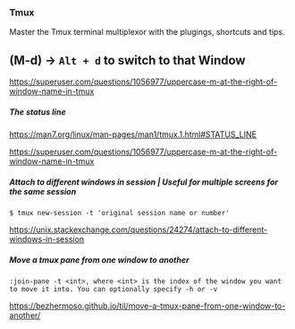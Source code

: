 ### Tmux
Master the Tmux terminal multiplexor with the plugings, shortcuts and tips.

(M-d) -> `Alt + d` to switch to that Window
---


https://superuser.com/questions/1056977/uppercase-m-at-the-right-of-window-name-in-tmux


##### The status line

https://man7.org/linux/man-pages/man1/tmux.1.html#STATUS_LINE

https://superuser.com/questions/1056977/uppercase-m-at-the-right-of-window-name-in-tmux

##### Attach to different windows in session | Useful for multiple screens for the same session
`$ tmux new-session -t 'original session name or number'`

https://unix.stackexchange.com/questions/24274/attach-to-different-windows-in-session

##### Move a tmux pane from one window to another
`:join-pane -t <int>, where <int> is the index of the window you want to move it into. You can optionally specify -h or -v`

https://bezhermoso.github.io/til/move-a-tmux-pane-from-one-window-to-another/

